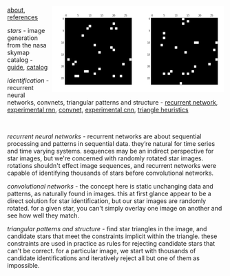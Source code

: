 <img src="docs/images/star4a.png" align="right" height="200" width="200"/><img src="docs/images/star4b.png" align="right" height="200" width="200"/>

[about](http://starid.org/about), [references](http://starid.org/references)

*stars* - image generation from the nasa skymap catalog - [guide](https://drive.google.com/file/d/0B50jA_ROMYdHRjF6VUhKTkxvU0U/view?usp=sharing), [catalog](https://drive.google.com/file/d/0B50jA_ROMYdHMTNoenMzYkpNdXc/view?usp=sharing)

*identification* - recurrent neural networks, convnets, triangular patterns and structure - [recurrent network](https://github.com/noahhsmith/starid/blob/master/identification/recurrent_minimalist.py), [experimental rnn](https://github.com/noahhsmith/starid/blob/master/identification/recurrent.py), [convnet](https://github.com/noahhsmith/starid/blob/master/identification/convolutional_minimalist.py), [experimental cnn](https://github.com/noahhsmith/starid/blob/master/identification/convolutional.py), [triangle heuristics](https://github.com/noahhsmith/starid/blob/master/identification/triangles.h)

<br>

*recurrent neural networks* - recurrent networks are about sequential processing and patterns in sequential data. they’re natural for time series and time varying systems. sequences may be an indirect perspective for star images, but we're concerned with randomly rotated star images. rotations shouldn't effect image sequences, and recurrent networks were capable of identifying thousands of stars before convolutional networks.

*convolutional networks* - the concept here is static unchanging data and patterns, as naturally found in images. this at first glance appear to be a direct solution for star identification, but our star images are randomly rotated. for a given star, you can't simply overlay one image on another and see how well they match.

*triangular patterns and structure* - find star triangles in the image, and candidate stars that meet the constraints implicit within the triangle. these constraints are used in practice as rules for rejecting candidate stars that can't be correct. for a particular image, we start with thousands of candidate identifications and iteratively reject all but one of them as impossible.
